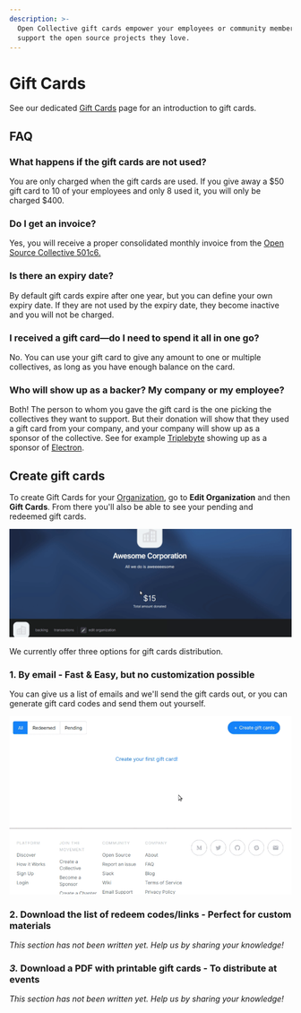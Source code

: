 ```yaml
---
description: >-
  Open Collective gift cards empower your employees or community members to
  support the open source projects they love.
---
```


# Gift Cards

See our dedicated [Gift Cards](https://opencollective.com/gift-cards) page for an introduction to gift cards.

## FAQ

### What happens if the gift cards are not used?

You are only charged when the gift cards are used. If you give away a $50 gift card to 10 of your employees and only 8 used it, you will only be charged $400.

### Do I get an invoice?

Yes, you will receive a proper consolidated monthly invoice from the [Open Source Collective 501c6.](https://opencollective.com/opensource)

### Is there an expiry date?

By default gift cards expire after one year, but you can define your own expiry date. If they are not used by the expiry date, they become inactive and you will not be charged.

### I received a gift card—do I need to spend it all in one go?

No. You can use your gift card to give any amount to one or multiple collectives, as long as you have enough balance on the card.

### Who will show up as a backer? My company or my employee?

Both! The person to whom you gave the gift card is the one picking the collectives they want to support. But their donation will show that they used a gift card from your company, and your company will show up as a sponsor of the collective. See for example [Triplebyte](https://opencollective.com/triplebyte) showing up as a sponsor of [Electron](https://opencollective.com/electron).

## Create gift cards

To create Gift Cards for your [Organization](organizations.md), go to **Edit Organization** and then **Gift Cards**. From there you'll also be able to see your pending and redeemed gift cards.

![](../.gitbook/assets/peek-26-03-2019-08-42.gif)

We currently offer three options for gift cards distribution.

### 1. By email - Fast & Easy, but no customization possible

You can give us a list of emails and we'll send the gift cards out, or you can generate gift card codes and send them out yourself.

![](../.gitbook/assets/giftcards.gif)

### 2. Download the list of redeem codes/links - Perfect for custom materials

_This section has not been written yet. Help us by sharing your knowledge!_

### _3._ Download a PDF with printable gift cards - To distribute at events

_This section has not been written yet. Help us by sharing your knowledge!_

